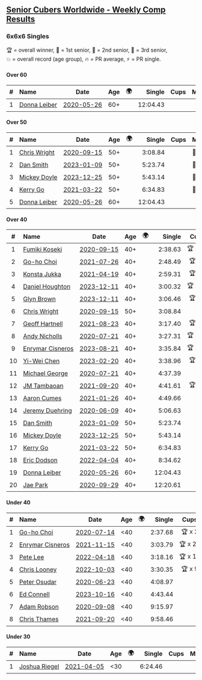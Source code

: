 <style>table {white-space: nowrap;}</style>
<link rel="stylesheet" type="text/css" href="/scw-comp/css/flags.css" />

## [Senior Cubers Worldwide - Weekly Comp Results](/scw-comp/results/)
### 6x6x6 Singles

<span style="white-space: nowrap;">🏆 = overall winner</span>, <span style="white-space: nowrap;">🥇 = 1st senior</span>, <span style="white-space: nowrap;">🥈 = 2nd senior</span>, <span style="white-space: nowrap;">🥉 = 3rd senior</span>, <span style="white-space: nowrap;">💥 = overall record (age group)</span>, <span style="white-space: nowrap;">🔥 = PR average</span>, <span style="white-space: nowrap;">⚡ = PR single</span>.

#### Over 60

| # | Name | Date | Age | 🌍 | Single | Cups | Medals | Achievements | Video |
| :--: | :-- | :--: | :--: | :--: | --: | :--: | :-- | :-- | :-- |
| 1 | [Donna Leiber](../../persons/donna_leiber/666.md) | [2020-05-26](../../results/2020-05-26/666.md) | 60+ | <i class="flag flag-US" /> | 12:04.43 |  |  | 💥 x 3, ⚡ x 3 | [Desktop](https://www.facebook.com/events/637852836799991/permalink/640054709913137) / [Mobile](https://m.facebook.com/events/637852836799991?view=permalink&id=640054709913137) |

#### Over 50

| # | Name | Date | Age | 🌍 | Single | Cups | Medals | Achievements | Video |
| :--: | :-- | :--: | :--: | :--: | --: | :--: | :-- | :-- | :-- |
| 1 | [Chris Wright](../../persons/chris_wright/666.md) | [2020-09-15](../../results/2020-09-15/666.md) | 50+ | <i class="flag flag-GB" /> | 3:08.84 |  | 🥈 x 1 | 💥 x 1, 🔥 x 1, ⚡ x 1 | [Desktop](https://www.facebook.com/christopher.wright.94617999/videos/10157647342012874) / [Mobile](https://m.facebook.com/christopher.wright.94617999/videos/10157647342012874) |
| 2 | [Dan Smith](../../persons/dan_smith/666.md) | [2023-01-09](../../results/2023-01-09/666.md) | 50+ | <i class="flag flag-US" /> | 5:23.74 |  | 🥇 x 5, 🥈 x 3, 🥉 x 7 | 💥 x 1, 🔥 x 1, ⚡ x 2 | [Desktop](https://www.facebook.com/events/1531132474062600/permalink/1536035993572248) / [Mobile](https://m.facebook.com/events/1531132474062600?view=permalink&id=1536035993572248) |
| 3 | [Mickey Doyle](../../persons/mickey_doyle/666.md) | [2023-12-25](../../results/2023-12-25/666.md) | 50+ | <i class="flag flag-US" /> | 5:43.14 |  | 🥇 x 2, 🥈 x 2, 🥉 x 1 | ⚡ x 4 | [Desktop](https://www.facebook.com/events/349610014457902/permalink/356702320415338) / [Mobile](https://m.facebook.com/events/349610014457902?view=permalink&id=356702320415338) |
| 4 | [Kerry Go](../../persons/kerry_go/666.md) | [2021-03-22](../../results/2021-03-22/666.md) | 50+ | <i class="flag flag-US" /> | 6:34.83 |  | 🥈 x 1 | ⚡ x 1 | [Desktop](https://www.facebook.com/events/2537500386546221/permalink/2547152288914364) / [Mobile](https://m.facebook.com/events/2537500386546221?view=permalink&id=2547152288914364) |
| 5 | [Donna Leiber](../../persons/donna_leiber/666.md) | [2020-05-26](../../results/2020-05-26/666.md) | 60+ | <i class="flag flag-US" /> | 12:04.43 |  |  | 💥 x 3, ⚡ x 3 | [Desktop](https://www.facebook.com/events/637852836799991/permalink/640054709913137) / [Mobile](https://m.facebook.com/events/637852836799991?view=permalink&id=640054709913137) |

#### Over 40

| # | Name | Date | Age | 🌍 | Single | Cups | Medals | Achievements | Video |
| :--: | :-- | :--: | :--: | :--: | --: | :--: | :-- | :-- | :-- |
| 1 | [Fumiki Koseki](../../persons/fumiki_koseki/666.md) | [2020-09-15](../../results/2020-09-15/666.md) | 40+ | <i class="flag flag-JP" /> | 2:38.63 | 🏆 x 24 | 🥇 x 24 | 💥 x 2, 🔥 x 2, ⚡ x 2 | [Desktop](https://www.facebook.com/events/655903882008117/permalink/659480474983791) / [Mobile](https://m.facebook.com/events/655903882008117?view=permalink&id=659480474983791) |
| 2 | [Go-ho Choi](../../persons/go_ho_choi/666.md) | [2021-07-26](../../results/2021-07-26/666.md) | 40+ | <i class="flag flag-KR" /> | 2:48.49 | 🏆 x 2 | 🥇 x 1 | 💥 x 1, 🔥 x 2, ⚡ x 2 | [Desktop](https://www.facebook.com/events/210838191047415/permalink/220841146713786) / [Mobile](https://m.facebook.com/events/210838191047415?view=permalink&id=220841146713786) |
| 3 | [Konsta Jukka](../../persons/konsta_jukka/666.md) | [2021-04-19](../../results/2021-04-19/666.md) | 40+ | <i class="flag flag-FI" /> | 2:59.31 | 🏆 x 2 | 🥇 x 4, 🥈 x 7 | 🔥 x 7, ⚡ x 5 | [Desktop](https://www.facebook.com/events/1009195762821458/permalink/1017253955348972) / [Mobile](https://m.facebook.com/events/1009195762821458?view=permalink&id=1017253955348972) |
| 4 | [Daniel Houghton](../../persons/daniel_houghton/666.md) | [2023-12-11](../../results/2023-12-11/666.md) | 40+ | <i class="flag flag-CH" /> | 3:00.32 | 🏆 x 25 | 🥇 x 29, 🥈 x 2 | 🔥 x 8, ⚡ x 10 | [Desktop](https://www.facebook.com/events/101679999707522/permalink/106113975930791) / [Mobile](https://m.facebook.com/events/101679999707522?view=permalink&id=106113975930791) |
| 5 | [Glyn Brown](../../persons/glyn_brown/666.md) | [2023-12-11](../../results/2023-12-11/666.md) | 40+ | <i class="flag flag-GB" /> | 3:06.46 | 🏆 x 3 | 🥇 x 4, 🥈 x 10 | 🔥 x 6, ⚡ x 5 | [Desktop](https://www.facebook.com/events/101679999707522/permalink/106787705863418) / [Mobile](https://m.facebook.com/events/101679999707522?view=permalink&id=106787705863418) |
| 6 | [Chris Wright](../../persons/chris_wright/666.md) | [2020-09-15](../../results/2020-09-15/666.md) | 50+ | <i class="flag flag-GB" /> | 3:08.84 |  | 🥈 x 1 | 💥 x 1, 🔥 x 1, ⚡ x 1 | [Desktop](https://www.facebook.com/christopher.wright.94617999/videos/10157647342012874) / [Mobile](https://m.facebook.com/christopher.wright.94617999/videos/10157647342012874) |
| 7 | [Geoff Hartnell](../../persons/geoff_hartnell/666.md) | [2021-08-23](../../results/2021-08-23/666.md) | 40+ | <i class="flag flag-GB" /> | 3:17.40 | 🏆 x 4 | 🥇 x 20, 🥈 x 25, 🥉 x 2 | 🔥 x 6, ⚡ x 5 | [Desktop](https://www.facebook.com/events/1108693076205590/permalink/1116401015434796) / [Mobile](https://m.facebook.com/events/1108693076205590?view=permalink&id=1116401015434796) |
| 8 | [Andy Nicholls](../../persons/andy_nicholls/666.md) | [2020-07-21](../../results/2020-07-21/666.md) | 40+ | <i class="flag flag-GB" /> | 3:27.31 | 🏆 x 11 | 🥇 x 12, 🥈 x 1 | 💥 x 5, 🔥 x 2, ⚡ x 4 | [Desktop](https://www.facebook.com/events/3081159145282455/permalink/3081819258549777) / [Mobile](https://m.facebook.com/events/3081159145282455?view=permalink&id=3081819258549777) |
| 9 | [Enrymar Cisneros](../../persons/enrymar_cisneros/666.md) | [2023-08-21](../../results/2023-08-21/666.md) | 40+ | <i class="flag flag-VE" /> | 3:35.84 | 🏆 x 20 | 🥈 x 1 | 🔥 x 11, ⚡ x 10 | [Desktop](https://www.facebook.com/events/605466225085334/permalink/608413468123943) / [Mobile](https://m.facebook.com/events/605466225085334?view=permalink&id=608413468123943) |
| 10 | [Yi-Wei Chen](../../persons/yi_wei_chen/666.md) | [2023-02-20](../../results/2023-02-20/666.md) | 40+ | <i class="flag flag-TW" /> | 3:38.96 | 🏆 x 1 | 🥇 x 3, 🥈 x 7, 🥉 x 7 | 🔥 x 4, ⚡ x 10 | [Desktop](https://www.facebook.com/events/751205503064846/permalink/753027449549318) / [Mobile](https://m.facebook.com/events/751205503064846?view=permalink&id=753027449549318) |
| 11 | [Michael George](../../persons/michael_george/666.md) | [2020-07-21](../../results/2020-07-21/666.md) | 40+ | <i class="flag flag-GB" /> | 4:37.39 |  | 🥉 x 4 | ⚡ x 7 | [Desktop](https://www.facebook.com/michael.george.545/videos/10214016558128356) / [Mobile](https://m.facebook.com/michael.george.545/videos/10214016558128356) |
| 12 | [JM Tambaoan](../../persons/jm_tambaoan/666.md) | [2021-09-20](../../results/2021-09-20/666.md) | 40+ | <i class="flag flag-PH" /> | 4:41.61 | 🏆 x 3 | 🥇 x 3, 🥈 x 14, 🥉 x 3 | 🔥 x 4, ⚡ x 4 | [Desktop](https://www.facebook.com/events/4223726381008841/permalink/4268147889900023) / [Mobile](https://m.facebook.com/events/4223726381008841?view=permalink&id=4268147889900023) |
| 13 | [Aaron Cumes](../../persons/aaron_cumes/666.md) | [2021-01-26](../../results/2021-01-26/666.md) | 40+ | <i class="flag flag-GB" /> | 4:49.66 |  | 🥈 x 1, 🥉 x 5 | ⚡ x 4 | [Desktop](https://www.facebook.com/events/886756952081472/permalink/887647815325719) / [Mobile](https://m.facebook.com/events/886756952081472?view=permalink&id=887647815325719) |
| 14 | [Jeremy Duehring](../../persons/jeremy_duehring/666.md) | [2020-06-09](../../results/2020-06-09/666.md) | 40+ | <i class="flag flag-US" /> | 5:06.63 |  | 🥉 x 1 | ⚡ x 2 | [Desktop](https://www.facebook.com/jeremy.duehring/videos/10160093205957846) / [Mobile](https://m.facebook.com/jeremy.duehring/videos/10160093205957846) |
| 15 | [Dan Smith](../../persons/dan_smith/666.md) | [2023-01-09](../../results/2023-01-09/666.md) | 50+ | <i class="flag flag-US" /> | 5:23.74 |  | 🥇 x 5, 🥈 x 3, 🥉 x 7 | 💥 x 1, 🔥 x 1, ⚡ x 2 | [Desktop](https://www.facebook.com/events/1531132474062600/permalink/1536035993572248) / [Mobile](https://m.facebook.com/events/1531132474062600?view=permalink&id=1536035993572248) |
| 16 | [Mickey Doyle](../../persons/mickey_doyle/666.md) | [2023-12-25](../../results/2023-12-25/666.md) | 50+ | <i class="flag flag-US" /> | 5:43.14 |  | 🥇 x 2, 🥈 x 2, 🥉 x 1 | ⚡ x 4 | [Desktop](https://www.facebook.com/events/349610014457902/permalink/356702320415338) / [Mobile](https://m.facebook.com/events/349610014457902?view=permalink&id=356702320415338) |
| 17 | [Kerry Go](../../persons/kerry_go/666.md) | [2021-03-22](../../results/2021-03-22/666.md) | 50+ | <i class="flag flag-US" /> | 6:34.83 |  | 🥈 x 1 | ⚡ x 1 | [Desktop](https://www.facebook.com/events/2537500386546221/permalink/2547152288914364) / [Mobile](https://m.facebook.com/events/2537500386546221?view=permalink&id=2547152288914364) |
| 18 | [Eric Dodson](../../persons/eric_dodson/666.md) | [2022-04-04](../../results/2022-04-04/666.md) | 40+ | <i class="flag flag-US" /> | 8:34.62 |  | 🥈 x 1 | ⚡ x 1 | [Desktop](https://www.facebook.com/events/405703218032158/permalink/413892857213194) / [Mobile](https://m.facebook.com/events/405703218032158?view=permalink&id=413892857213194) |
| 19 | [Donna Leiber](../../persons/donna_leiber/666.md) | [2020-05-26](../../results/2020-05-26/666.md) | 60+ | <i class="flag flag-US" /> | 12:04.43 |  |  | 💥 x 3, ⚡ x 3 | [Desktop](https://www.facebook.com/events/637852836799991/permalink/640054709913137) / [Mobile](https://m.facebook.com/events/637852836799991?view=permalink&id=640054709913137) |
| 20 | [Jae Park](../../persons/jae_park/666.md) | [2020-09-29](../../results/2020-09-29/666.md) | 40+ | <i class="flag flag-US" /> | 12:20.61 |  | 🥈 x 1 | ⚡ x 1 | [Desktop](https://www.facebook.com/events/427181104911253/permalink/430448351251195) / [Mobile](https://m.facebook.com/events/427181104911253?view=permalink&id=430448351251195) |

#### Under 40

| # | Name | Date | Age | 🌍 | Single | Cups | Medals | Achievements | Video |
| :--: | :-- | :--: | :--: | :--: | --: | :--: | :-- | :-- | :-- |
| 1 | [Go-ho Choi](../../persons/go_ho_choi/666.md) | [2020-07-14](../../results/2020-07-14/666.md) | <40 | <i class="flag flag-KR" /> | 2:37.68 | 🏆 x 2 | 🥇 x 1 | 💥 x 1, 🔥 x 2, ⚡ x 2 | [Desktop](https://www.facebook.com/events/2729568740635198/permalink/2730916483833757) / [Mobile](https://m.facebook.com/events/2729568740635198?view=permalink&id=2730916483833757) |
| 2 | [Enrymar Cisneros](../../persons/enrymar_cisneros/666.md) | [2021-11-15](../../results/2021-11-15/666.md) | <40 | <i class="flag flag-VE" /> | 3:03.79 | 🏆 x 20 | 🥈 x 1 | 🔥 x 11, ⚡ x 10 | [Desktop](https://www.facebook.com/events/1073199523496198/permalink/1081361166013367) / [Mobile](https://m.facebook.com/events/1073199523496198?view=permalink&id=1081361166013367) |
| 3 | [Pete Lee](../../persons/pete_lee/666.md) | [2022-04-18](../../results/2022-04-18/666.md) | <40 | <i class="flag flag-GB" /> | 3:18.16 | 🏆 x 12 |  | 🔥 x 12, ⚡ x 18 | [Desktop](https://www.facebook.com/events/651121915952604/permalink/659239728474156) / [Mobile](https://m.facebook.com/events/651121915952604?view=permalink&id=659239728474156) |
| 4 | [Chris Looney](../../persons/chris_looney/666.md) | [2022-10-03](../../results/2022-10-03/666.md) | <40 | <i class="flag flag-US" /> | 3:30.35 | 🏆 x 9 |  | 🔥 x 4, ⚡ x 6 | [Desktop](https://www.facebook.com/chris.looney/videos/414746097295170) / [Mobile](https://m.facebook.com/chris.looney/videos/414746097295170) |
| 5 | [Peter Osudar](../../persons/peter_osudar/666.md) | [2020-06-23](../../results/2020-06-23/666.md) | <40 | <i class="flag flag-CA" /> | 4:08.97 |  |  | 🔥 x 1, ⚡ x 1 | [Desktop](https://www.facebook.com/events/268636114456043/permalink/276193687033619) / [Mobile](https://m.facebook.com/events/268636114456043?view=permalink&id=276193687033619) |
| 6 | [Ed Connell](../../persons/ed_connell/666.md) | [2023-10-16](../../results/2023-10-16/666.md) | <40 | <i class="flag flag-IE" /> | 4:43.44 |  |  | 🔥 x 1, ⚡ x 4 | [Desktop](https://www.facebook.com/events/754076313399498/permalink/763246285815834) / [Mobile](https://m.facebook.com/events/754076313399498?view=permalink&id=763246285815834) |
| 7 | [Adam Robson](../../persons/adam_robson/666.md) | [2020-09-08](../../results/2020-09-08/666.md) | <40 | <i class="flag flag-GB" /> | 9:15.97 |  |  | ⚡ x 1 | [Desktop](https://www.facebook.com/100005428097972/videos/1462603357263920) / [Mobile](https://m.facebook.com/100005428097972/videos/1462603357263920) |
| 8 | [Chris Thames](../../persons/chris_thames/666.md) | [2021-09-20](../../results/2021-09-20/666.md) | <40 | <i class="flag flag-US" /> | 9:58.46 |  |  | ⚡ x 1 | [Desktop](https://www.facebook.com/events/4223726381008841/permalink/4243290692385743) / [Mobile](https://m.facebook.com/events/4223726381008841?view=permalink&id=4243290692385743) |

#### Under 30

| # | Name | Date | Age | 🌍 | Single | Cups | Medals | Achievements | Video |
| :--: | :-- | :--: | :--: | :--: | --: | :--: | :-- | :-- | :-- |
| 1 | [Joshua Riegel](../../persons/joshua_riegel/666.md) | [2021-04-05](../../results/2021-04-05/666.md) | <30 | <i class="flag flag-US" /> | 6:24.46 |  |  | ⚡ x 3 | [Desktop](https://www.facebook.com/events/2619499895016321/permalink/2625678607731783) / [Mobile](https://m.facebook.com/events/2619499895016321?view=permalink&id=2625678607731783) |


<!-- Global site tag (gtag.js) - Google Analytics -->
<script async src="https://www.googletagmanager.com/gtag/js?id=UA-86348435-3"></script>
<script>window.dataLayer = window.dataLayer || []; function gtag() {dataLayer.push(arguments);} gtag('js', new Date()); gtag('config', 'UA-86348435-3');</script>
